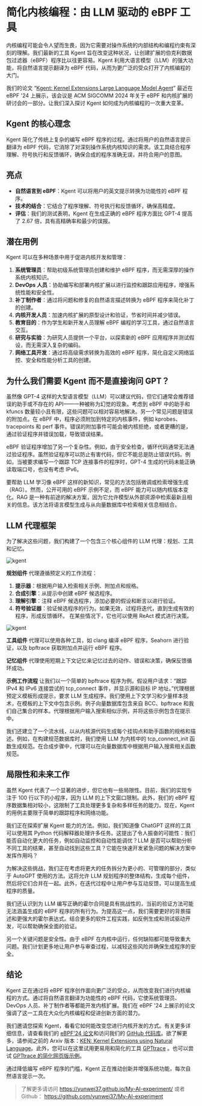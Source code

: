# 简化内核编程：由 LLM 驱动的 eBPF 工具

内核编程可能会令人望而生畏，因为它需要对操作系统的内部结构和编程约束有深刻的理解。我们最新的工具 Kgent 旨在改变这种状况，让创建扩展的伯克利数据包过滤器（eBPF）程序比以往更容易。Kgent 利用大语言模型（LLM）的强大功能，将自然语言提示翻译为 eBPF 代码，从而为更广泛的受众打开了内核编程的大门。

我们的论文 “[Kgent: Kernel Extensions Large Language Model Agent](https://dl.acm.org/doi/10.1145/3672197.3673434)” 最近在 eBPF '24 上展示，该会议是 ACM SIGCOMM 2024 年关于 eBPF 和内核扩展的研讨会的一部分。让我们深入探讨 Kgent 如何成为内核编程的一次重大变革。

## Kgent 的核心理念

Kgent 简化了传统上复杂的编写 eBPF 程序的过程。通过将用户的自然语言提示翻译为 eBPF 代码，它消除了对深刻操作系统内核知识的需求。该工具结合程序理解、符号执行和反馈循环，确保合成的程序准确无误，并符合用户的意图。

## 亮点

- **自然语言到 eBPF**：Kgent 可以将用户的英文提示转换为功能性的 eBPF 程序。
- **技术的结合**：它结合了程序理解、符号执行和反馈循环，确保高精度。
- **评估**：我们的测试表明，Kgent 在生成正确的 eBPF 程序方面比 GPT-4 提高了 2.67 倍，具有高精确率和最少的误报。

## 潜在用例

Kgent 可以在多种场景中用于促进内核开发和管理：

1. **系统管理员**：帮助初级系统管理员创建和维护 eBPF 程序，而无需深厚的操作系统内核知识。
2. **DevOps 人员**：协助编写和部署内核扩展以进行监控和跟踪应用程序，增强系统性能和安全性。
3. **补丁制作者**：通过将问题和修复的自然语言描述转换为 eBPF 程序来简化补丁的创建。
4. **内核开发人员**：加速内核扩展的原型设计和验证，节省时间并减少错误。
5. **教育目的**：作为学生和新开发人员理解 eBPF 编程的学习工具，通过自然语言交互。
6. **研究与实验**：为研究人员提供一个平台，以探索新的 eBPF 应用程序并测试假设，而无需深入复杂的编码。
7. **网络工具开发**：通过将高级需求转换为高效的 eBPF 程序，简化自定义网络监控、安全和性能分析工具的创建。

## 为什么我们需要 Kgent 而不是直接询问 GPT？

虽然像 GPT-4 这样的大型语言模型（LLM）可以建议代码，但它们通常会推荐错误的助手或不存在的 API——一种被称为幻觉的现象。考虑到 eBPF 中的助手和 kfuncs 数量较小且有限，这些问题可以相对容易地解决。另一个常见问题是错误的附加点。在 eBPF 中，程序必须附加到特定的内核事件，例如 kprobes、tracepoints 和 perf 事件。错误的附加事件可能会被内核拒绝，或者更糟的是，通过验证程序并错误加载，导致错误结果。

eBPF 验证程序增加了另一个复杂性。例如，由于安全检查，循环代码通常无法通过验证程序。虽然验证程序可以防止有害代码，但它不能总是防止错误代码。例如，当被要求编写一个跟踪 TCP 连接事件的程序时，GPT-4 生成的代码未能正确读取端口号，也没有考虑 IPv6。

要帮助 LLM 学习像 eBPF 这样的新知识，常见的方法包括微调或检索增强生成（RAG）。然而，公开可用的 eBPF 示例不足，而 eBPF 能力可以随内核版本变化。RAG 是一种有前途的解决方案，因为它允许模型从外部资源中检索最新且相关的信息。该方法将语言模型生成与从向量数据库中检索相关信息相结合。

## LLM 代理框架

为了解决这些问题，我们构建了一个包含三个核心组件的 LLM 代理：规划、工具和记忆。

![kgent](imgs/kgent2.svg)

**规划组件**
代理遵循预定义的工作流程：

1. **提示器**：根据用户输入检索相关示例、附加点和规格。
2. **合成引擎**：从提示中创建 eBPF 候选程序。
3. **理解引擎**：注释 eBPF 候选程序，添加必要的假设和断言以进行验证。
4. **符号验证器**：验证候选程序的行为。如果无效，过程将迭代，直到生成有效的程序，形成反馈循环。
在某些情况下，它也可以使用 ReAct 模式进行决策。

![kgent](imgs/kgент1.png)

**工具组件**
代理可以使用各种工具，如 clang 编译 eBPF 程序，Seahorn 进行验证，以及 bpftrace 获取附加点并运行 eBPF 程序。

**记忆组件**
代理使用短期上下文记忆来记忆过去的动作、错误和决策，确保反馈循环成功。

**示例工作流程**
让我们以一个简单的 bpftrace 程序为例。假设用户请求：“跟踪 IPv4 和 IPv6 连接尝试的 tcp_connect 事件，并显示源和目标 IP 地址。”代理根据预定义模板形成提示，要求 LLM 生成程序。我们使用上下文学习和少量样本技术，在模板的上下文中包含示例。例子向量数据库包含来自 BCC、bpftrace 和我们自己集合的样本。代理根据用户输入搜索相似示例，并将这些示例包含在提示中。

我们还建立了一个流水线，以从内核源代码生成每个挂钩点和助手函数的规格和描述。例如，在构建规范数据库时，我们使用 LLM 为内核中的 tcp_connect_init 函数生成规范。在合成步骤中，代理可以在向量数据库中根据用户输入搜索相关函数规范。

## 局限性和未来工作

虽然 Kgent 代表了一个显著的进步，但它也有一些局限性。目前，我们的实现专注于 100 行以下的小程序，因为 LLM 的上下文窗口限制。此外，我们的 eBPF 程序数据集相对较小，这限制了工具处理更多复杂和多样任务的能力。现在，Kgent 的用例主要限于简单的跟踪程序和网络功能。

我们正在探索扩展 Kgent 能力的方法。例如，我们知道像 ChatGPT 这样的工具可以使用其 Python 代码解释器处理许多任务。这提出了令人振奋的可能性：我们能否自动化更大的任务，例如自动监控和自动性能调优？LLM 是否可以帮助分析不同工具的结果，甚至自动找到这些工具？它能在快速开发紧急问题的解决方案中发挥作用吗？

为解决这些挑战，我们正在考虑将更大的任务拆分为更小的、可管理的部分，类似于 AutoGPT 使用的方法。这将允许 LLM 规划程序的整体结构，生成每个组件，然后将它们合并在一起。此外，在迭代过程中让用户参与互动反馈，可以提高生成程序的质量。

我们还认识到为 LLM 编写正确的霍尔合同是具有挑战性的，当前的验证方法可能无法涵盖生成的 eBPF 程序的所有行为。为提高这一点，我们需要更好的背景描述和更强大的霍尔表达式。结合更多的软件工程实践，如反例生成和测试驱动开发，可以帮助确保全面的验证。

另一个关键问题是安全性。由于 eBPF 在内核中运行，任何缺陷都可能导致重大问题。我们计划更多地让用户参与审查过程，以减轻这些风险并确保生成程序的安全。

## 结论

Kgent 正在通过将 eBPF 程序创作面向更广泛的受众，从而改变我们进行内核编程的方式。通过将自然语言翻译为功能性的 eBPF 代码，它使系统管理员、DevOps 人员、补丁制作者等都能开发内核扩展。我们在 eBPF '24 上展示的论文强调了这一工具在大众化内核编程和促进创新方面的潜力。

我们邀请您探索 Kgent，看看它如何能改变您进行内核开发的方式。有关更多详细信息，请查看我们的 [eBPF'24 论文](https://dl.acm.org/doi/10.1145/3672197.3673434)和访问我们的 [GitHub 代码库](https://github.com/eunomia-bpf/KEN)。欲了解更多，请参阅之前的 Arxiv 版本：[KEN: Kernel Extensions using Natural Language](https://arxiv.org/abs/2312.05531)。此外，您可以在这里试用更易用和简化的工具 [GPTtrace](https://github.com/eunomia-bpf/GPTtrace) 。也可以尝试 [GPTtrace 的简化网页版示例](https://github.com/eunomia-bpf/GPTtrace-web)。

通过降低编写 eBPF 程序的门槛，Kgent 正在推动创新并增强系统功能，每次自然语言提示一次。

> 了解更多请访问 <https://yunwei37.github.io/My-AI-experiment/> 或者 Github： <https://github.com/yunwei37/My-AI-experiment>
